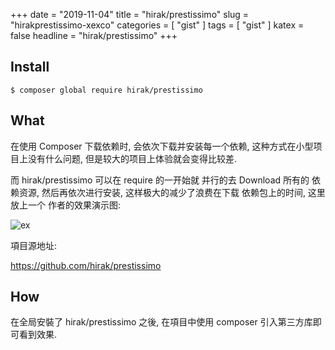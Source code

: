 +++
date = "2019-11-04"
title = "hirak/prestissimo"
slug = "hirakprestissimo-xexco"
categories = [ "gist" ]
tags = [ "gist" ]
katex = false
headline = "hirak/prestissimo"
+++


## Install

```shell
$ composer global require hirak/prestissimo
```

## What

在使用 Composer 下载依赖时, 会依次下载并安装每一个依赖, 这种方式在小型项目上没有什么问题, 但是较大的项目上体验就会变得比较差.

而 hirak/prestissimo 可以在 require 的一开始就 并行的去  Download 所有的 依赖资源, 然后再依次进行安装, 这样极大的减少了浪费在下载 依赖包上的时间, 这里放上一个 作者的效果演示图:

![ex](https://cloud.githubusercontent.com/assets/835251/12534815/55071302-c2ad-11e5-96a4-72e2c8744d5f.gif)

項目源地址: 

https://github.com/hirak/prestissimo

## How

在全局安裝了 hirak/prestissimo 之後, 在項目中使用 composer 引入第三方库即可看到效果.